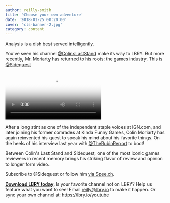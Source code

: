 ```yaml
---
author: reilly-smith
title: 'Choose your own adventure'
date: '2018-01-25 00:20:00'
cover: 'cls-banner-2.jpg'
category: content
---
```


Analysis is a dish best served intelligently.

You've seen his channel [@ColinsLastStand](https://open.lbry.io/%40ColinsLastStand) make its way to LBRY. But more recently, Mr. Moriarty has returned to his roots: the games industry. This is [@Sidequest](https://open.lbry.io/%40Sidequest)

<video controls poster="https://berk.ninja/thumbnails/LTST62VsVag" src="https://spee.ch/105c776e2eba084c3381b9c8c33a3103fdcfd46d/how-nintendo-switch-dominated-2017-and.mp4"/></video>

After a long stint as one of the independent staple voices at IGN.com, and later joining his former comrades at Kinda Funny Games, Colin Moriarty has again reinvented his quest to speak his mind about his favorite things. On the heels of his interview last year with [@TheRubinReport](https://open.lbry.io/%40TheRubinReport) to boot!

Between Colin's Last Stand and Sidequest, one of the most iconic games reviewers in recent memory brings his striking flavor of review and opinion to longer form video.

Subscribe to @Sidequest or follow him [via Spee.ch](https://spee.ch/@Sidequest).

[**Download LBRY today**](https://lbry.io/get). Is your favorite channel not on LBRY? Help us feature what you want to see! Email [reilly@lbry.io](mailto:reilly@lbry.io) to make it happen. Or sync your own channel at: https://lbry.io/youtube
